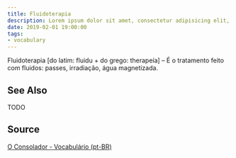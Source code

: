 ```yaml
---
title: Fluidoterapia
description: Lorem ipsum dolor sit amet, consectetur adipisicing elit, sed do eiusmod tempor incididunt ut labore et dolore magna aliqua.  TODO
date: 2019-02-01 19:00:00
tags:
- vocabulary
---
```


Fluidoterapia [do latim: fluidu + do grego: therapeía] – É o tratamento feito com fluidos: passes, irradiação, água magnetizada.

## See Also
TODO

## Source
[O Consolador - Vocabulário (pt-BR)](http://www.oconsolador.com.br/linkfixo/vocabulario/principal.html)


